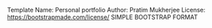 
Template Name: Personal portfolio
Author: Pratim Mukherjee
License: https://bootstrapmade.com/license/
SIMPLE BOOTSTRAP FORMAT

